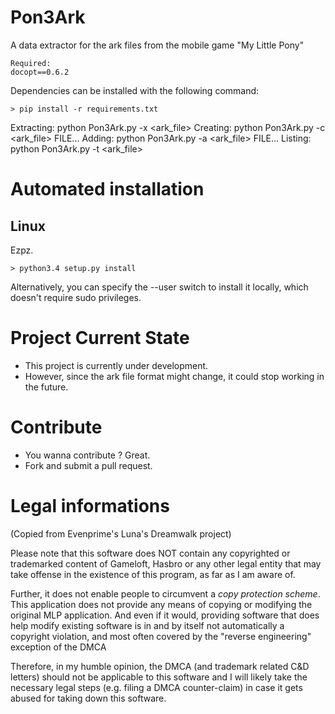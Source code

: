 Pon3Ark
===============

A data extractor for the ark files from the mobile game "My Little Pony"

```
Required:
docopt==0.6.2
```

Dependencies can be installed with the following command:
```
> pip install -r requirements.txt
```

Extracting: python Pon3Ark.py -x <ark_file>
Creating: python Pon3Ark.py -c <ark_file> FILE...
Adding: python Pon3Ark.py -a <ark_file> FILE...
Listing: python Pon3Ark.py -t <ark_file>

Automated installation
==============

Linux
--------------

Ezpz.
```
> python3.4 setup.py install
```
Alternatively, you can specify the --user switch to install it locally, which doesn't require sudo privileges.

Project Current State
==============

* This project is currently under development.
* However, since the ark file format might change, it could stop working in the future.

Contribute
==============

* You wanna contribute ? Great.
* Fork and submit a pull request.

Legal informations
==============

(Copied from Evenprime's Luna's Dreamwalk project)

Please note that this software does NOT contain any copyrighted or trademarked
content of Gameloft, Hasbro or any other legal entity that may take offense
in the existence of this program, as far as I am aware of.

Further, it does not enable people to circumvent a *copy protection scheme*.
This application does not provide any means of copying or modifying the
original MLP application. And even if it would, providing software that does
help modify existing software is in and by itself not automatically a copyright
violation, and most often covered by the "reverse engineering" exception of the
DMCA

Therefore, in my humble opinion, the DMCA (and trademark related C&D letters)
should not be applicable to this software and I will likely take the necessary
legal steps (e.g. filing a DMCA counter-claim) in case it gets abused for
taking down this software.

